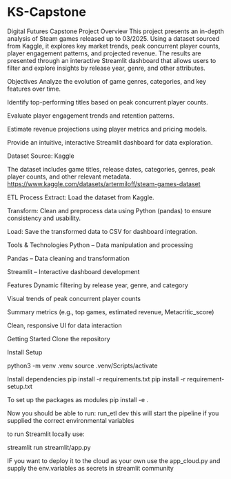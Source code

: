 # KS-Capstone
Digital Futures Capstone Project
Overview
This project presents an in-depth analysis of Steam games released up to 03/2025. Using a dataset sourced from Kaggle, it explores key market trends, peak concurrent player counts, player engagement patterns, and projected revenue. The results are presented through an interactive Streamlit dashboard that allows users to filter and explore insights by release year, genre, and other attributes.

Objectives
Analyze the evolution of game genres, categories, and key features over time.

Identify top-performing titles based on peak concurrent player counts.

Evaluate player engagement trends and retention patterns.

Estimate revenue projections using player metrics and pricing models.

Provide an intuitive, interactive Streamlit dashboard for data exploration.

Dataset
Source: Kaggle

The dataset includes game titles, release dates, categories, genres, peak player counts, and other relevant metadata.
https://www.kaggle.com/datasets/artermiloff/steam-games-dataset

ETL Process
Extract: Load the dataset from Kaggle.

Transform: Clean and preprocess data using Python (pandas) to ensure consistency and usability.

Load: Save the transformed data to CSV for dashboard integration.

Tools & Technologies
Python – Data manipulation and processing

Pandas – Data cleaning and transformation

Streamlit – Interactive dashboard development

Features
Dynamic filtering by release year, genre, and category

Visual trends of peak concurrent player counts

Summary metrics (e.g., top games, estimated revenue, Metacritic_score)

Clean, responsive UI for data interaction

Getting Started
Clone the repository

Install Setup

python3 -m venv .venv
source .venv/Scripts/activate 

Install dependencies
pip install -r requirements.txt
pip install -r requirement-setup.txt

To set up the packages as modules
pip install -e .

Now you should be able to run:
run_etl dev
this will start the pipeline if you supplied the correct environmental variables

to run Streamlit locally use:

streamlit run streamlit/app.py

IF you want to deploy it to the cloud as your own
use the app_cloud.py and supply the env.variables as secrets in streamlit community
